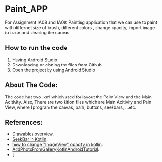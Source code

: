 # Paint_APP
For Assignment IA08 and IA09: Painting application that we can use to paint with differnet size of brush, different colors , change opacity, import image to trace and clearing the canvas

## How to run the code
1. Having Android Studio
2. Downloading or cloning the files from Github
3. Open the project by using Android Studio

## About The Code:
The code has two .xml which used for layout the Paint View and the Main Acitivity. Also, There are two kitlon files which are Main Acitivity and Pain View, where I program the canvas, path, buttons, seekbars, ...etc.

## References:
- [Drawables overview]( https://developer.android.com/develop/ui/views/graphics/drawables).
- [SeekBar in Kotlin]( https://www.geeksforgeeks.org/seekbar-in-kotlin/).
- [how to change "ImageView" opacity in kotlin](https://stackoverflow.com/questions/56346747/how-to-change-imageview-opacity-in-kotlin).
- [AddPhotoFromGalleryKotlinAndroidTutorial]( https://github.com/turtlecode/AddPhotoFromGalleryKotlinAndroidTutorial).
- [
